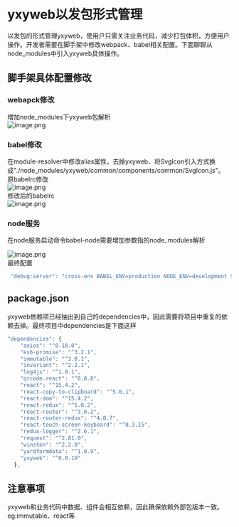 # yxyweb以发包形式管理

以发包的形式管理yxyweb，使用户只需关注业务代码，减少打包体积，方便用户操作。开发者需要在脚手架中修改webpack、babel相关配置。下面聊聊从node_modules中引入yxyweb具体操作。
<a name="wcYBH"></a>
## 脚手架具体配置修改
<a name="IPdke"></a>
### webapck修改
增加node_modules下yxyweb包解析<br />![image.png](https://cdn.nlark.com/yuque/0/2019/png/192681/1560823187463-53563341-3adf-4f61-94d4-5df9e4bde045.png#align=left&display=inline&height=184&name=image.png&originHeight=368&originWidth=1586&size=83550&status=done&width=793)
<a name="FlXGK"></a>
### babel修改
在module-resolver中修改alias属性，去掉yxyweb、将SvgIcon引入方式换成"./node_modules/yxyweb/common/components/common/SvgIcon.js"。<br />原babelrc修改<br />![image.png](https://cdn.nlark.com/yuque/0/2019/png/192681/1560822948702-b6c966ab-c7bd-437f-bae3-09f6581cdfe8.png#align=left&display=inline&height=332&name=image.png&originHeight=664&originWidth=1986&size=86768&status=done&width=993)<br />修改后的babelrc<br />![image.png](https://cdn.nlark.com/yuque/0/2019/png/192681/1560823008002-2b8d72f6-5b7b-4adf-93ac-d71c6ce2512a.png#align=left&display=inline&height=325&name=image.png&originHeight=650&originWidth=2090&size=76817&status=done&width=1045)
<a name="0JbeQ"></a>
### node服务
在node服务启动命令babel-node需要增加参数指的node_modules解析

![image.png](https://cdn.nlark.com/yuque/0/2019/png/192681/1560823322964-7d5a8421-3fd7-439a-a496-b9aff2f5a60d.png#align=left&display=inline&height=72&name=image.png&originHeight=144&originWidth=1976&size=305254&status=done&width=988)<br />最终配置
```javascript
 "debug:server": "cross-env BABEL_ENV=production NODE_ENV=development SRV_URL=http://upc-server.test.app.yyuap.com PRINT_SERVER=http://uretailserver.yonyouup.com/print_service nodemon -w src/server -w src/common --exec babel-node --only='/node_modules/yxyweb/,/src' --inspect src/server/app.jsx",
```
<a name="yShvw"></a>
## package.json
yxyweb依赖项已经抽出到自己的dependencies中，因此需要将项目中重复的依赖去掉。最终项目中dependencies是下面这样

```javascript
"dependencies": {
    "axios": "^0.18.0",
    "es6-promise": "^3.2.1",
    "immutable": "^3.8.1",
    "invariant": "^2.2.1",
    "log4js": "^1.0.1",
    "qrcode.react": "^0.8.0",
    "react": "^15.4.2",
    "react-copy-to-clipboard": "^5.0.1",
    "react-dom": "^15.4.2",
    "react-redux": "^5.0.2",
    "react-router": "^3.0.2",
    "react-router-redux": "^4.0.7",
    "react-touch-screen-keyboard": "^0.3.15",
    "redux-logger": "^2.6.1",
    "request": "^2.81.0",
    "winston": "^2.2.0",
    "yardformdata": "^1.0.9",
    "yxyweb": "^0.0.10"
  },
```

<a name="KodG8"></a>
## 注意事项
yxyweb和业务代码中数据、组件会相互依赖，因此确保依赖外部包版本一致。eg:immutable、react等
